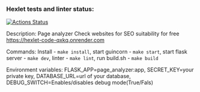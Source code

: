 ### Hexlet tests and linter status:
[![Actions Status](https://github.com/AntonLysachev/python-project-83/actions/workflows/hexlet-check.yml/badge.svg)](https://github.com/AntonLysachev/python-project-83/actions)

Description: Page analyzer
             Check websites for SEO suitability for free
             https://hexlet-code-qxkq.onrender.com

Commands: 
        Install - `make install`,
        start guincorn - `make start`,
        start flask server - `make dev`,
        linter - `make lint`,
        run build.sh - `make build`

Environment variables: FLASK_APP=page_analyzer:app, SECRET_KEY=your private key, DATABASE_URL=url of your database, DEBUG_SWITCH=Enables/disables debug mode(True/Fals)